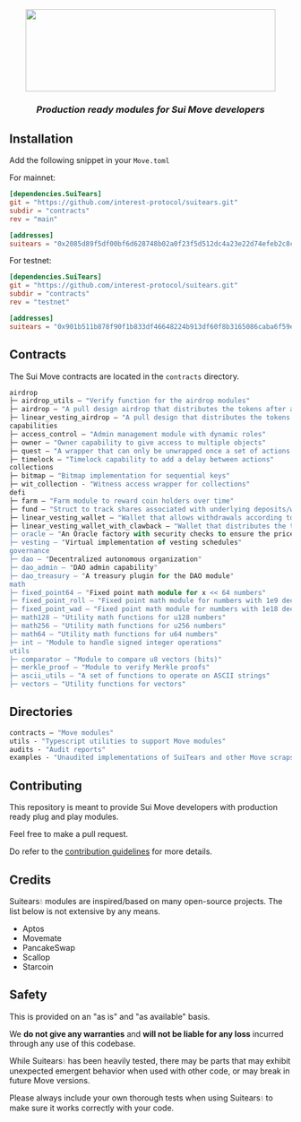 <div align="center">  <img  width="446.5px" height="146.5px"  src="./assets/logo.png" /></div>

<h3 align="center"><em>Production ready modules for Sui Move developers</em></h3>

## Installation

Add the following snippet in your `Move.toml`

For mainnet:

```toml
[dependencies.SuiTears]
git = "https://github.com/interest-protocol/suitears.git"
subdir = "contracts"
rev = "main"

[addresses]
suitears = "0x2085d89f5df00bf6d628748b02a0f23f5d512dc4a23e22d74efeb2c8c86005e0"
```

For testnet:

```toml
[dependencies.SuiTears]
git = "https://github.com/interest-protocol/suitears.git"
subdir = "contracts"
rev = "testnet"

[addresses]
suitears = "0x901b511b878f90f1b833df46648224b913df60f8b3165086caba6f59e75d6e98"
```

## Contracts

The Sui Move contracts are located in the `contracts` directory.

```ml
airdrop
├─ airdrop_utils — "Verify function for the airdrop modules"
├─ airdrop — "A pull design airdrop that distributes the tokens after a specific date"
├─ linear_vesting_airdrop — "A pull design that distributes the tokens according to a linear vesting"
capabilities
├─ access_control — "Admin management module with dynamic roles"
├─ owner — "Owner capability to give access to multiple objects"
├─ quest — "A wrapper that can only be unwrapped once a set of actions are completed"
├─ timelock — "Timelock capability to add a delay between actions"
collections
├─ bitmap — "Bitmap implementation for sequential keys"
├─ wit_collection - "Witness access wrapper for collections"
defi
├─ farm — "Farm module to reward coin holders over time"
├─ fund — "Struct to track shares associated with underlying deposits/withdrawals"
├─ linear_vesting_wallet — "Wallet that allows withdrawals according to a linear vesting"
├─ linear_vesting_wallet_with_clawback — "Wallet that distributes the tokens according to a linear vesting and allows the clawback owner to claim all unreleased coins
├─ oracle — "An Oracle factory with security checks to ensure the price's liveness"
├─ vesting — "Virtual implementation of vesting schedules"
governance
├─ dao — "Decentralized autonomous organization"
├─ dao_admin — "DAO admin capability"
├─ dao_treasury — "A treasury plugin for the DAO module"
math
├─ fixed_point64 — "Fixed point math module for x << 64 numbers"
├─ fixed_point_roll — "Fixed point math module for numbers with 1e9 decimals"
├─ fixed_point_wad — "Fixed point math module for numbers with 1e18 decimals"
├─ math128 — "Utility math functions for u128 numbers"
├─ math256 — "Utility math functions for u256 numbers"
├─ math64 — "Utility math functions for u64 numbers"
├─ int — "Module to handle signed integer operations"
utils
├─ comparator — "Module to compare u8 vectors (bits)"
├─ merkle_proof — "Module to verify Merkle proofs"
├─ ascii_utils — "A set of functions to operate on ASCII strings"
├─ vectors — "Utility functions for vectors"
```

## Directories

```ml
contracts — "Move modules"
utils - "Typescript utilities to support Move modules"
audits - "Audit reports"
examples - "Unaudited implementations of SuiTears and other Move scraps"
```

## Contributing

This repository is meant to provide Sui Move developers with production ready plug and play modules.

Feel free to make a pull request.

Do refer to the [contribution guidelines](https://github.com/interest-protocol/suitears/blob/main/CONTRIBUTING.md) for more details.

## Credits

Suitears💧 modules are inspired/based on many open-source projects. The list below is not extensive by any means.

- Aptos
- Movemate
- PancakeSwap
- Scallop
- Starcoin

## Safety

This is provided on an "as is" and "as available" basis.

We **do not give any warranties** and **will not be liable for any loss** incurred through any use of this codebase.

While Suitears💧 has been heavily tested, there may be parts that may exhibit unexpected emergent behavior when used with other code, or may break in future Move versions.

Please always include your own thorough tests when using Suitears💧 to make sure it works correctly with your code.
